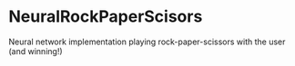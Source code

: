 NeuralRockPaperScisors
======================

Neural network implementation playing rock-paper-scissors with the user (and winning!)
